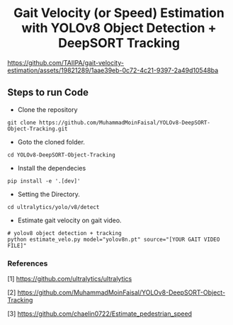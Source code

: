 <H1 align="center">
Gait Velocity (or Speed) Estimation with YOLOv8 Object Detection + DeepSORT Tracking </H1>

https://github.com/TAIIPA/gait-velocity-estimation/assets/19821289/1aae39eb-0c72-4c21-9397-2a49d10548ba

## Steps to run Code

- Clone the repository
```
git clone https://github.com/MuhammadMoinFaisal/YOLOv8-DeepSORT-Object-Tracking.git
```
- Goto the cloned folder.
```
cd YOLOv8-DeepSORT-Object-Tracking
```
- Install the dependecies
```
pip install -e '.[dev]'
```

- Setting the Directory.
```
cd ultralytics/yolo/v8/detect
```
- Estimate gait velocity on gait video.

```
# yolov8 object detection + tracking
python estimate_velo.py model="yolov8n.pt" source="[YOUR GAIT VIDEO FILE]"
```

### References
[1] https://github.com/ultralytics/ultralytics

[2] https://github.com/MuhammadMoinFaisal/YOLOv8-DeepSORT-Object-Tracking

[3] https://github.com/chaelin0722/Estimate_pedestrian_speed
